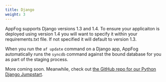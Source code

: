 ```yaml
---
title: Django
weight: 3
---
```


AppFog supports Django versions 1.3 and 1.4. To ensure your applicaiton is deployed using version 1.4 you will want to specify it within your requirements.txt file. If not specified it will default to version 1.3.

When you run the `af update` command on a Django app, AppFog automatically runs the `syncdb` command against the bound database for you as part of the staging process.


More coming soon. Meanwhile, check out [the GitHub repo for our Python Django Jumpstart](https://github.com/appfog/af-python-django).
